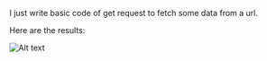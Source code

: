 I just write basic code of get request to fetch some data from a url.

Here are the results:

![Alt text](<../../Pictures/Screenshots/Screenshot%20(112).png>)
